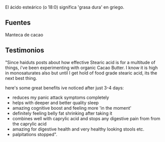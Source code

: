 El ácido esteárico (o 18:0) significa 'grasa dura' en griego.

## Fuentes

Manteca de cacao
## Testimonios

"Since haiduts posts about how effective Stearic acid is for a multitude of things, i've been experimenting with organic Cacao Butter. I know it is high in monosaturates also but until I get hold of food grade stearic acid, its the next best thing.  
  
here's some great benefits ive noticed after just 3-4 days:  
  
- reduces my panic attack symptoms completely  
- helps with deeper and better quality sleep  
- amazing cognitive boost and feeling more 'in the moment'  
- definitely feeling belly fat shrinking after taking it  
- combines well with caprylic acid and stops any digestive pain from from the caprylic acid  
- amazing for digestive health and very healthy looking stools etc.  
- palpitations stopped".